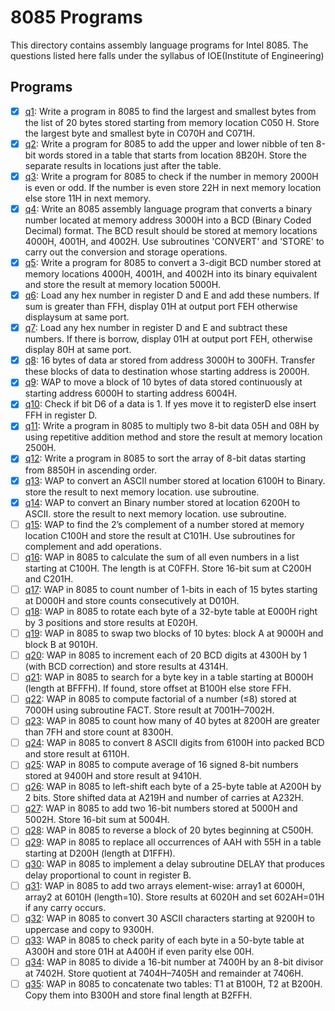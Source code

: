# 8085 Programs

This directory contains assembly language programs for Intel 8085. The questions listed here falls under the syllabus of IOE(Institute of Engineering)

## Programs

- [x] [q1](q1.asm): Write a program in 8085 to find the largest and smallest bytes from the list of 20 bytes stored starting from memory location C050 H. Store the largest byte and smallest byte in C070H and C071H.
- [x] [q2](q2.asm): Write a program for 8085 to add the upper and lower nibble of ten 8-bit words stored in a table that starts from location 8B20H. Store the separate results in locations just after the table.
- [x] [q3](q3.asm): Write a program for 8085 to check if the number in memory 2000H is even or odd. If the number is even store 22H in next memory location else store 11H in next memory.
- [x] [q4](q4.asm): Write an 8085 assembly language program that converts a binary number located at memory address 3000H into a BCD (Binary Coded Decimal) format. The BCD result should be stored at memory locations 4000H, 4001H, and 4002H. Use subroutines 'CONVERT' and 'STORE' to carry out the conversion and storage operations.
- [x] [q5](q5.asm): Write a program for 8085 to convert a 3-digit BCD number stored at memory locations 4000H, 4001H, and 4002H into its binary equivalent and store the result at memory location 5000H.
- [x] [q6](q6.asm): Load any hex number in register D and E and add these numbers. If sum is greater than FFH, display 01H at output port FEH otherwise displaysum at same port.
- [x] [q7](q7.asm): Load any hex number in register D and E and subtract these numbers. If there is borrow, display 01H at output port FEH, otherwise display 80H at same port.
- [x] [q8](q8.asm): 16 bytes of data ar stored from address 3000H to 300FH. Transfer these blocks of data to destination whose starting address is 2000H.
- [x] [q9](q9.asm): WAP to move a block of 10 bytes of data stored continuously at starting address 6000H to starting address 6004H.
- [x] [q10](q10.asm): Check if bit D6 of a data is 1. If yes move it to registerD else insert FFH in register D.
- [x] [q11](q11.asm): Write a program in 8085 to multiply two 8-bit data 05H and 08H by using repetitive addition method and store the result at memory location 2500H.
- [x] [q12](q12.asm): Write a program in 8085 to sort the array of 8-bit datas starting from 8850H in ascending order.
- [x] [q13](q13.asm): WAP to convert an ASCII number stored at location 6100H to Binary. store the result to next memory location. use subroutine.
- [x] [q14](q14.asm): WAP to convert an Binary number stored at location 6200H to ASCII. store the result to next memory location. use subroutine.
- [ ] [q15](q15.asm): WAP to find the 2’s complement of a number stored at memory location C100H and store the result at C101H. Use subroutines for complement and add operations.
- [ ] [q16](q16.asm): WAP in 8085 to calculate the sum of all even numbers in a list starting at C100H. The length is at C0FFH. Store 16-bit sum at C200H and C201H.
- [ ] [q17](q17.asm): WAP in 8085 to count number of 1-bits in each of 15 bytes starting at D000H and store counts consecutively at D010H.
- [ ] [q18](q18.asm): WAP in 8085 to rotate each byte of a 32-byte table at E000H right by 3 positions and store results at E020H.
- [ ] [q19](q19.asm): WAP in 8085 to swap two blocks of 10 bytes: block A at 9000H and block B at 9010H.
- [ ] [q20](q20.asm): WAP in 8085 to increment each of 20 BCD digits at 4300H by 1 (with BCD correction) and store results at 4314H.
- [ ] [q21](q21.asm): WAP in 8085 to search for a byte key in a table starting at B000H (length at BFFFH). If found, store offset at B100H else store FFH.
- [ ] [q22](q22.asm): WAP in 8085 to compute factorial of a number (≤8) stored at 7000H using subroutine FACT. Store result at 7001H–7002H.
- [ ] [q23](q23.asm): WAP in 8085 to count how many of 40 bytes at 8200H are greater than 7FH and store count at 8300H.
- [ ] [q24](q24.asm): WAP in 8085 to convert 8 ASCII digits from 6100H into packed BCD and store result at 6110H.
- [ ] [q25](q25.asm): WAP in 8085 to compute average of 16 signed 8-bit numbers stored at 9400H and store result at 9410H.
- [ ] [q26](q26.asm): WAP in 8085 to left-shift each byte of a 25-byte table at A200H by 2 bits. Store shifted data at A219H and number of carries at A232H.
- [ ] [q27](q27.asm): WAP in 8085 to add two 16-bit numbers stored at 5000H and 5002H. Store 16-bit sum at 5004H.
- [ ] [q28](q28.asm): WAP in 8085 to reverse a block of 20 bytes beginning at C500H.
- [ ] [q29](q29.asm): WAP in 8085 to replace all occurrences of AAH with 55H in a table starting at D200H (length at D1FFH).
- [ ] [q30](q30.asm): WAP in 8085 to implement a delay subroutine DELAY that produces delay proportional to count in register B.
- [ ] [q31](q31.asm): WAP in 8085 to add two arrays element-wise: array1 at 6000H, array2 at 6010H (length=10). Store results at 6020H and set 602AH=01H if any carry occurs.
- [ ] [q32](q32.asm): WAP in 8085 to convert 30 ASCII characters starting at 9200H to uppercase and copy to 9300H.
- [ ] [q33](q33.asm): WAP in 8085 to check parity of each byte in a 50-byte table at A300H and store 01H at A400H if even parity else 00H.
- [ ] [q34](q34.asm): WAP in 8085 to divide a 16-bit number at 7400H by an 8-bit divisor at 7402H. Store quotient at 7404H–7405H and remainder at 7406H.
- [ ] [q35](q35.asm): WAP in 8085 to concatenate two tables: T1 at B100H, T2 at B200H. Copy them into B300H and store final length at B2FFH.
